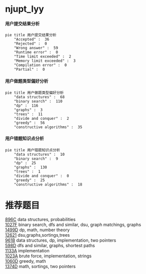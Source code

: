# njupt_lyy

<!-- tabs:start -->



#### **用户提交结果分析**

```mermaid
pie title 用户提交结果分析
    "Accepted" :  36
    "Rejected" :  0
    "Wrong answer" :  59
    "Runtime error" :  0
    "Time limit exceeded" :  2
    "Memory limit exceeded" :  3
    "Compilation error" :  0
    "Partial" :  0
```

#### **用户做题类型偏好分析**

```mermaid
pie title 用户做题类型偏好分析
    "data structures" :  68
    "binary search" :  110
    "dp" :  116
    "graphs" :  3
    "trees" :  11
    "divide and conquer" :  2
    "greedy" :  56
    "constructive algorithms" :  35
```
#### **用户错题知识点分析**

```mermaid
pie title 用户错题知识点分析
    "data structures" :  10
    "binary search" :  9
    "dp" :  25
    "graphs" :  130
    "trees" :  1
    "divide and conquer" :  0
    "greedy" :  25
    "constructive algorithms" :  18
```



<!-- tabs:end -->
# 推荐题目
[896C](https://codeforces.com/contest/896/problem/C)		data structures,
                        probabilities		  
[1027F](https://codeforces.com/contest/1027/problem/F)		binary search,
                        dfs and similar,
                        dsu,
                        graph matchings,
                        graphs		  
[1499D](https://codeforces.com/contest/1499/problem/D)		dp,
                        math,
                        number theory		  
[12621](https://codeforces.com/contest/1262/problem/1)		dsu,graphs,sortings,trees		  
[961B](https://codeforces.com/contest/961/problem/B)		data structures,
                        dp,
                        implementation,
                        two pointers		  
[598D](https://codeforces.com/contest/598/problem/D)		dfs and similar,
                        graphs,
                        shortest paths		  
[1133A](https://codeforces.com/contest/1133/problem/A)		implementation		  
[1023A](https://codeforces.com/contest/1023/problem/A)		brute force,
                        implementation,
                        strings		  
[1060D](https://codeforces.com/contest/1060/problem/D)		greedy,
                        math		  
[1374D](https://codeforces.com/contest/1374/problem/D)		math,
                        sortings,
                        two pointers		  
